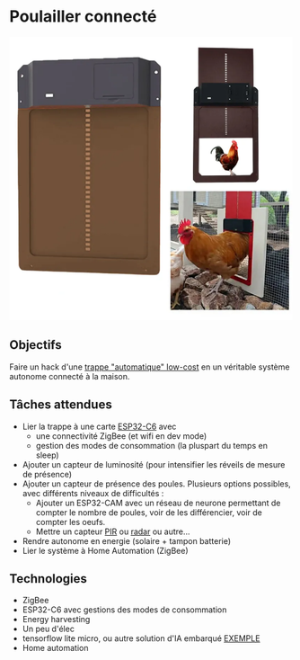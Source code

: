 # Poulailler connecté

![trappe](img/Poulailler.webp)

## Objectifs

Faire un hack d'une [trappe "automatique" low-cost](https://fr.aliexpress.com/item/1005004211155375.html) en un véritable système autonome connecté à la maison. 


## Tâches attendues
- Lier la trappe à une carte [ESP32-C6](https://fr.aliexpress.com/item/1005006050114562.html) avec 
    - une connectivité ZigBee (et wifi en dev mode)
    - gestion des modes de consommation (la pluspart du temps en sleep)
- Ajouter un capteur de luminosité (pour intensifier les réveils de mesure de présence)
- Ajouter un capteur de présence des poules. Plusieurs options possibles, avec différents niveaux de difficultés :
    - Ajouter un ESP32-CAM avec un réseau de neurone permettant de compter le nombre de poules, voir de les différencier, voir de compter les oeufs.
    - Mettre un capteur [PIR](https://fr.aliexpress.com/item/1005005903120674.html) ou [radar](https://fr.aliexpress.com/item/1005005244405921.html) ou autre...
- Rendre autonome en energie (solaire + tampon batterie)
- Lier le système à Home Automation (ZigBee)

## Technologies

- ZigBee
- ESP32-C6 avec gestions des modes de consommation
- Energy harvesting
- Un peu d'élec
- tensorflow lite micro, ou autre solution d'IA embarqué [EXEMPLE](https://www.hackster.io/mjrobot/esp32-cam-tinyml-image-classification-fruits-vs-veggies-4ab970)
- Home automation
